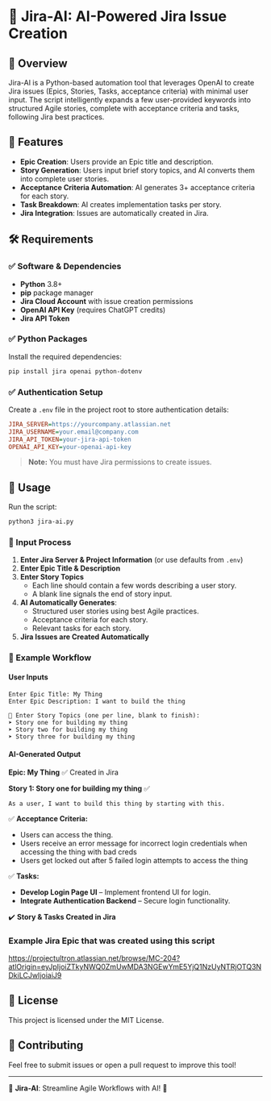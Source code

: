 # 🚀 Jira-AI: AI-Powered Jira Issue Creation

## 📌 Overview
Jira-AI is a Python-based automation tool that leverages OpenAI to create Jira issues (Epics, Stories, Tasks, acceptance criteria) with minimal user input. The script intelligently expands a few user-provided keywords into structured Agile stories, complete with acceptance criteria and tasks, following Jira best practices.

## 🔹 Features
- **Epic Creation**: Users provide an Epic title and description.
- **Story Generation**: Users input brief story topics, and AI converts them into complete user stories.
- **Acceptance Criteria Automation**: AI generates 3+ acceptance criteria for each story.
- **Task Breakdown**: AI creates implementation tasks per story.
- **Jira Integration**: Issues are automatically created in Jira.

## 🛠️ Requirements
### ✅ **Software & Dependencies**
- **Python** 3.8+
- **pip** package manager
- **Jira Cloud Account** with issue creation permissions
- **OpenAI API Key** (requires ChatGPT credits)
- **Jira API Token**

### ✅ **Python Packages**
Install the required dependencies:
```sh
pip install jira openai python-dotenv
```

### ✅ **Authentication Setup**
Create a `.env` file in the project root to store authentication details:
```ini
JIRA_SERVER=https://yourcompany.atlassian.net
JIRA_USERNAME=your.email@company.com
JIRA_API_TOKEN=your-jira-api-token
OPENAI_API_KEY=your-openai-api-key
```
> **Note:** You must have Jira permissions to create issues.

## 🔹 Usage
Run the script:
```sh
python3 jira-ai.py
```
### 📌 Input Process
1. **Enter Jira Server & Project Information** (or use defaults from `.env`)
2. **Enter Epic Title & Description**
3. **Enter Story Topics**
   - Each line should contain a few words describing a user story.
   - A blank line signals the end of story input.
4. **AI Automatically Generates**:
   - Structured user stories using best Agile practices.
   - Acceptance criteria for each story.
   - Relevant tasks for each story.
5. **Jira Issues are Created Automatically**

### 📌 Example Workflow
#### **User Inputs**
```
Enter Epic Title: My Thing
Enter Epic Description: I want to build the thing

🔹 Enter Story Topics (one per line, blank to finish):
➤ Story one for building my thing
➤ Story two for building my thing
➤ Story three for building my thing

```
#### **AI-Generated Output**
**Epic: My Thing** ✅ Created in Jira

**Story 1: Story one for building my thing** ✅
```
As a user, I want to build this thing by starting with this.
```
✅ **Acceptance Criteria:**
- Users can access the thing.
- Users receive an error message for incorrect login credentials when accessing the thing with bad creds
- Users get locked out after 5 failed login attempts to access the thing

✅ **Tasks:**
- **Develop Login Page UI** – Implement frontend UI for login.
- **Integrate Authentication Backend** – Secure login functionality.

✔️ **Story & Tasks Created in Jira**

### Example Jira Epic that was created using this script
https://projectultron.atlassian.net/browse/MC-204?atlOrigin=eyJpIjoiZTkyNWQ0ZmUwMDA3NGEwYmE5YjQ1NzUyNTRjOTQ3NDkiLCJwIjoiaiJ9

## 📌 License
This project is licensed under the MIT License.

## 📌 Contributing
Feel free to submit issues or open a pull request to improve this tool!

---
🚀 **Jira-AI**: Streamline Agile Workflows with AI! 🚀

